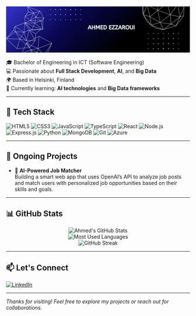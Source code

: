 <!-- Banner -->
<p align="center">
  <img src="https://github.com/AhmedEz9/AhmedEz9/blob/main/Abstract%20Technology%20Profile%20LinkedIn%20Banner.png?raw=true" alt="Ahmed Ezzaroui Banner" />
</p>

🎓 Bachelor of Engineering in ICT (Software Engineering)  
💻 Passionate about **Full Stack Development**, **AI**, and **Big Data**  
🌍 Based in Helsinki, Finland  
🧠 Currently learning: **AI technologies** and **Big Data frameworks**

---

## 🧰 Tech Stack

![HTML5](https://img.shields.io/badge/HTML5-E34F26?style=flat&logo=html5&logoColor=white)
![CSS3](https://img.shields.io/badge/CSS3-1572B6?style=flat&logo=css3&logoColor=white)
![JavaScript](https://img.shields.io/badge/JavaScript-F7DF1E?style=flat&logo=javascript&logoColor=black)
![TypeScript](https://img.shields.io/badge/TypeScript-3178C6?style=flat&logo=typescript&logoColor=white)
![React](https://img.shields.io/badge/React-20232A?style=flat&logo=react&logoColor=61DAFB)
![Node.js](https://img.shields.io/badge/Node.js-339933?style=flat&logo=nodedotjs&logoColor=white)
![Express.js](https://img.shields.io/badge/Express.js-000000?style=flat&logo=express&logoColor=white)
![Python](https://img.shields.io/badge/Python-3776AB?style=flat&logo=python&logoColor=white)
![MongoDB](https://img.shields.io/badge/MongoDB-4EA94B?style=flat&logo=mongodb&logoColor=white)
![Git](https://img.shields.io/badge/Git-F05032?style=flat&logo=git&logoColor=white)
![Azure](https://img.shields.io/badge/Microsoft_Azure-0078D4?style=flat&logo=microsoft-azure&logoColor=white)

---

## 🚀 Ongoing Projects

- 🤖 **AI-Powered Job Matcher**  
  Building a smart web app that uses OpenAI’s API to analyze job posts and match users with personalized job opportunities based on their skills and goals.

---

## 📊 GitHub Stats

<p align="center">
  <img src="https://github-readme-stats.vercel.app/api?username=AhmedEz9&show_icons=true&theme=tokyonight" alt="Ahmed's GitHub Stats" />
  <br/>
  <img src="https://github-readme-stats.vercel.app/api/top-langs/?username=AhmedEz9&layout=compact&theme=tokyonight" alt="Most Used Languages" />
  <br/>
  <img src="https://github-readme-streak-stats.herokuapp.com/?user=AhmedEz9&theme=tokyonight" alt="GitHub Streak" />
</p>

---

## 📫 Let's Connect

[![LinkedIn](https://img.shields.io/badge/LinkedIn-Ahmed%20Ezzaroui-blue?style=flat&logo=linkedin)](https://www.linkedin.com/in/ahmed-ezzaroui/)

---

*Thanks for visiting! Feel free to explore my projects or reach out for collaborations.*
